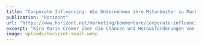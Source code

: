```yaml
---
title: "Corporate Influencing: Wie Unternehmen ihre Mitarbeiter zu Markenbotschaftern machen"
publication: "Horizont"
url: "https://www.horizont.net/marketing/kommentare/corporate-influencing-wie-unternehmen-ihre-mitarbeiter-zu-markenbotschaftern-machen-20230515.html"
excerpt: "Kira Marie Cremer über die Chancen und Herausforderungen von Corporate Influencing Programmen."
image: uploads/horizint-small.webp
---
```

